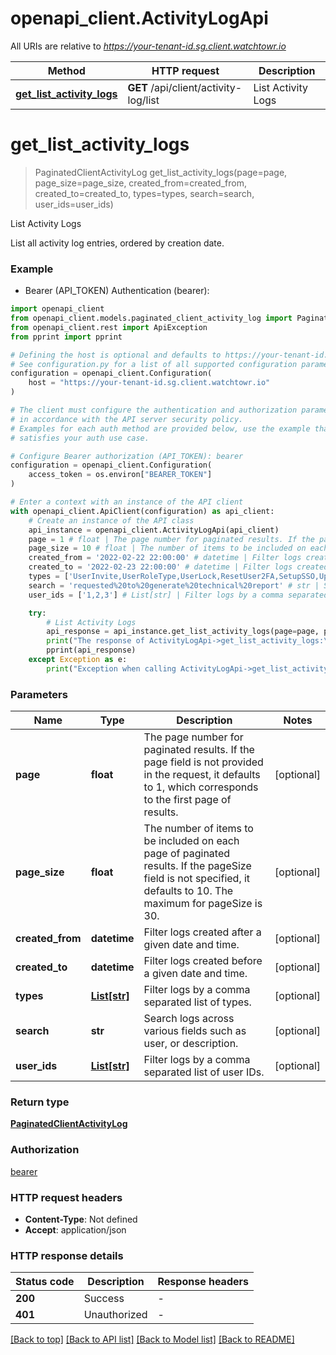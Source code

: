 # openapi_client.ActivityLogApi

All URIs are relative to *https://your-tenant-id.sg.client.watchtowr.io*

Method | HTTP request | Description
------------- | ------------- | -------------
[**get_list_activity_logs**](ActivityLogApi.md#get_list_activity_logs) | **GET** /api/client/activity-log/list | List Activity Logs


# **get_list_activity_logs**
> PaginatedClientActivityLog get_list_activity_logs(page=page, page_size=page_size, created_from=created_from, created_to=created_to, types=types, search=search, user_ids=user_ids)

List Activity Logs

List all activity log entries, ordered by creation date.

### Example

* Bearer (API_TOKEN) Authentication (bearer):

```python
import openapi_client
from openapi_client.models.paginated_client_activity_log import PaginatedClientActivityLog
from openapi_client.rest import ApiException
from pprint import pprint

# Defining the host is optional and defaults to https://your-tenant-id.sg.client.watchtowr.io
# See configuration.py for a list of all supported configuration parameters.
configuration = openapi_client.Configuration(
    host = "https://your-tenant-id.sg.client.watchtowr.io"
)

# The client must configure the authentication and authorization parameters
# in accordance with the API server security policy.
# Examples for each auth method are provided below, use the example that
# satisfies your auth use case.

# Configure Bearer authorization (API_TOKEN): bearer
configuration = openapi_client.Configuration(
    access_token = os.environ["BEARER_TOKEN"]
)

# Enter a context with an instance of the API client
with openapi_client.ApiClient(configuration) as api_client:
    # Create an instance of the API class
    api_instance = openapi_client.ActivityLogApi(api_client)
    page = 1 # float | The page number for paginated results. If the page field is not provided in the request, it defaults to 1, which corresponds to the first page of results. (optional)
    page_size = 10 # float | The number of items to be included on each page of paginated results. If the pageSize field is not specified, it defaults to 10. The maximum for pageSize is 30. (optional)
    created_from = '2022-02-22 22:00:00' # datetime | Filter logs created after a given date and time. (optional)
    created_to = '2022-02-23 22:00:00' # datetime | Filter logs created before a given date and time. (optional)
    types = ['UserInvite,UserRoleType,UserLock,ResetUser2FA,SetupSSO,UpdateUserSessionTimeout,SuccessfulLogin,PasswordResetTriggered,UserDelete,UserCreated,UserBusinessUnit,IntegrationSetUp,IntegrationUpdated,IntegrationDeleted,KillSwitch,FindingSetting,TestingInfrastructureUpdate,UpdatePriorityPort,PlatformIpWhitelist,AutomaticRetestsUpdated,ReportGenerated,ReportGenerationRequest,ReportDownloaded,AutomaticOutOfScope,PrismaCloudApigeeAccountRemoved,PrismaCloudAccountNameUpdate,ServiceAccountCreated,ServiceAccountUpdated,ServiceAccountDeleted,ServiceAccountEnabled,ServiceAccountDisabled,ServiceAccountTokenRegenerated'] # List[str] | Filter logs by a comma separated list of types. (optional)
    search = 'requested%20to%20generate%20technical%20report' # str | Search logs across various fields such as user, or description. (optional)
    user_ids = ['1,2,3'] # List[str] | Filter logs by a comma separated list of user IDs. (optional)

    try:
        # List Activity Logs
        api_response = api_instance.get_list_activity_logs(page=page, page_size=page_size, created_from=created_from, created_to=created_to, types=types, search=search, user_ids=user_ids)
        print("The response of ActivityLogApi->get_list_activity_logs:\n")
        pprint(api_response)
    except Exception as e:
        print("Exception when calling ActivityLogApi->get_list_activity_logs: %s\n" % e)
```



### Parameters


Name | Type | Description  | Notes
------------- | ------------- | ------------- | -------------
 **page** | **float**| The page number for paginated results. If the page field is not provided in the request, it defaults to 1, which corresponds to the first page of results. | [optional] 
 **page_size** | **float**| The number of items to be included on each page of paginated results. If the pageSize field is not specified, it defaults to 10. The maximum for pageSize is 30. | [optional] 
 **created_from** | **datetime**| Filter logs created after a given date and time. | [optional] 
 **created_to** | **datetime**| Filter logs created before a given date and time. | [optional] 
 **types** | [**List[str]**](str.md)| Filter logs by a comma separated list of types. | [optional] 
 **search** | **str**| Search logs across various fields such as user, or description. | [optional] 
 **user_ids** | [**List[str]**](str.md)| Filter logs by a comma separated list of user IDs. | [optional] 

### Return type

[**PaginatedClientActivityLog**](PaginatedClientActivityLog.md)

### Authorization

[bearer](../README.md#bearer)

### HTTP request headers

 - **Content-Type**: Not defined
 - **Accept**: application/json

### HTTP response details

| Status code | Description | Response headers |
|-------------|-------------|------------------|
**200** | Success |  -  |
**401** | Unauthorized |  -  |

[[Back to top]](#) [[Back to API list]](../README.md#documentation-for-api-endpoints) [[Back to Model list]](../README.md#documentation-for-models) [[Back to README]](../README.md)

